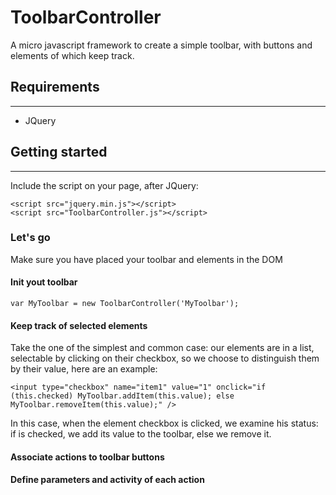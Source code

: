 # ToolbarController
A micro javascript framework to create a simple toolbar, with buttons and elements of which keep track.

## Requirements
---------
- JQuery

## Getting started
---------

Include the script on your page, after JQuery:
```
<script src="jquery.min.js"></script>
<script src="ToolbarController.js"></script>
```

### Let's go

Make sure you have placed your toolbar and elements in the DOM

#### Init yout toolbar
```
var MyToolbar = new ToolbarController('MyToolbar');
```

#### Keep track of selected elements
Take the one of the simplest and common case: our elements are in a list, selectable by clicking on their checkbox, so we choose to distinguish them by their value, here are an example:
```
<input type="checkbox" name="item1" value="1" onclick="if (this.checked) MyToolbar.addItem(this.value); else MyToolbar.removeItem(this.value);" />
```
In this case, when the element checkbox is clicked, we examine his status: if is checked, we add its value to the toolbar, else we remove it.

#### Associate **actions** to toolbar buttons

#### Define parameters and activity of each **action**